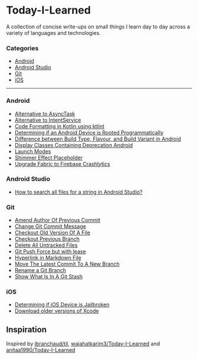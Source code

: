 # Today-I-Learned

A collection of concise write-ups on small things I learn day to day across a variety of languages and technologies. 

### Categories

* [Android](#android)
* [Android Studio](#android-studio)
* [Git](#git)
* [iOS](#ios)

-----------------------------------------------------------------------------------------------

### Android

- [Alternative to AsyncTask](android/alternative-to-asynctask-in-java.md)
- [Alternative to IntentService](android/alternative-to-intentservice.md)
- [Code Formatting in Kotlin using ktlint](android/code-formatting-in-kotlin-using-ktlint.md)
- [Determining if an Android Device is Rooted Programmatically](android/determining-if-an-android-device-is-rooted-programmatically.md)
- [Difference between Build Type, Flavour, and Build Variant in Android](android/difference-between-build-type-flavour-and-build-variant.md)
- [Display Classes Containing Deprecation Android](android/display-classes-containing-deprecation-android.md)
- [Launch Modes](android/launch_modes.md)
- [Shimmer Effect Placeholder](android/shimmer-effect-placeholder.md)
- [Upgrade Fabric to Firebase Crashlytics](android/upgrade-fabric-to-firebase-crashlytics.md)

### Android Studio

- [How to search all files for a string in Android Studio?](android-studio/search-all-files-for-the-string.md)

### Git

- [Amend Author Of Previous Commit](git/ammend-author-of-previous-commit.md)
- [Change Git Commit Message](git/change-git-commit-message.md)
- [Checkout Old Version Of A File](git/checkout-old-version-of-a-file.md)
- [Checkout Previous Branch](git/checkout-previous-branch.md)
- [Delete All Untracked Files](git/delete-all-untracked-files.md)
- [Git Push Force but with lease](git/git-push-force-but-with-lease.md)
- [Hyperlink in Markdown File](git/hyperlink-in-markdown-file.md)
- [Move The Latest Commit To A New Branch](git/move-the-latest-commit-to-a-new-branch.md)
- [Rename a Git Branch](git/rename_git_branch.md)
- [Show What Is In A Git Stash](git/show-what-is-in-a-git-stash.md)

### iOS

- [Determining if iOS Device is Jailbroken](ios/determining-if-ios-device-is-jailbroken.md)
- [Download older versions of Xcode](ios/download-older-versions-of-Xcode.md)


Inspiration
------------------------------------------------------------------------------------------------
Inspired by [jbranchaud/til](https://github.com/jbranchaud/til), [wajahatkarim3/Today-I-Learned](https://github.com/wajahatkarim3/Today-I-Learned) and [anitaa1990/Today-I-Learned](https://github.com/anitaa1990/Today-I-Learned)